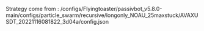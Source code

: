 Strategy come from : /configs/Flyingtoaster/passivbot_v5.8.0-main/configs/particle_swarm/recursive/longonly_NOAU_25maxstuck/AVAXUSDT_20221116081822_3d04a/config.json